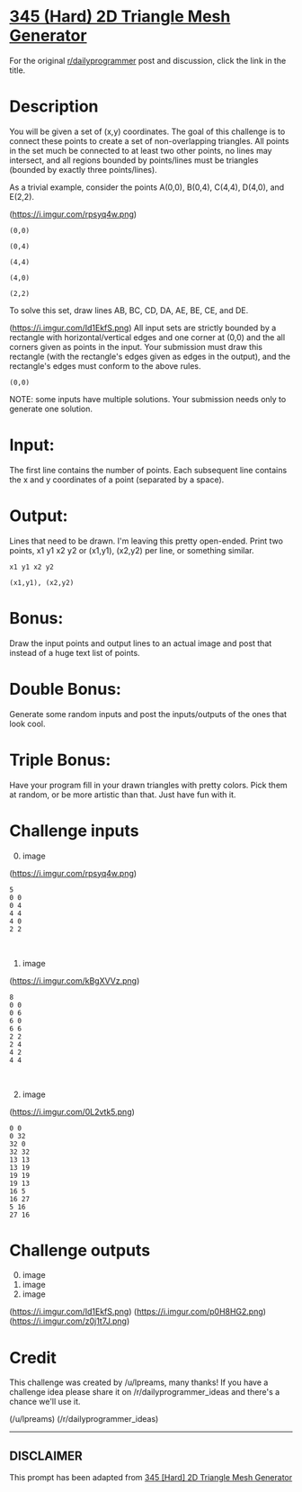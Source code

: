 # [345 (Hard) 2D Triangle Mesh Generator](https://www.reddit.com/r/dailyprogrammer/comments/7ljqhl/20171222_challenge_345_hard_2d_triangle_mesh/)

For the original [r/dailyprogrammer](https://www.reddit.com/r/dailyprogrammer/) post and discussion, click the link in the title.

# Description
You will be given a set of (x,y) coordinates. The goal of this challenge is to connect these points to create a set of non-overlapping triangles. All points in the set much be connected to at least two other points, no lines may intersect, and all regions bounded by points/lines must be triangles (bounded by exactly three points/lines). 

As a trivial example, consider the points A(0,0), B(0,4), C(4,4), D(4,0), and E(2,2). 

(https://i.imgur.com/rpsyq4w.png)

```
(0,0)
```

```
(0,4)
```

```
(4,4)
```

```
(4,0)
```

```
(2,2)
```
To solve this set, draw lines AB, BC, CD, DA, AE, BE, CE, and DE. 

(https://i.imgur.com/Id1EkfS.png)
All input sets are strictly bounded by a rectangle with horizontal/vertical edges and one corner at (0,0) and the all corners given as points in the input. Your submission must draw this rectangle (with the rectangle's edges given as edges in the output), and the rectangle's edges must conform to the above rules. 


```
(0,0)
```
NOTE: some inputs have multiple solutions. Your submission needs only to generate one solution. 

# Input:
The first line contains the number of points. Each subsequent line contains the x and y coordinates of a point (separated by a space). 

# Output:
Lines that need to be drawn. I'm leaving this pretty open-ended. Print two points, x1 y1 x2 y2 or (x1,y1), (x2,y2) per line, or something similar. 


```
x1 y1 x2 y2
```

```
(x1,y1), (x2,y2)
```
# Bonus:
Draw the input points and output lines to an actual image and post that instead of a huge text list of points.

# Double Bonus:
Generate some random inputs and post the inputs/outputs of the ones that look cool. 

# Triple Bonus:
Have your program fill in your drawn triangles with pretty colors. Pick them at random, or be more artistic than that. Just have fun with it.

# Challenge inputs
0) image

(https://i.imgur.com/rpsyq4w.png)

```
5
0 0
0 4
4 4
4 0
2 2
```
 

1) image

(https://i.imgur.com/kBgXVVz.png)

```
8
0 0 
0 6 
6 0 
6 6 
2 2 
2 4 
4 2 
4 4
```
 

2) image

(https://i.imgur.com/0L2vtk5.png)

```
0 0
0 32
32 0
32 32       
13 13
13 19
19 19
19 13           
16 5
16 27
5 16
27 16
```
# Challenge outputs
0) image
1) image
2) image

(https://i.imgur.com/Id1EkfS.png)
(https://i.imgur.com/p0H8HG2.png)
(https://i.imgur.com/z0j1t7J.png)
# Credit
This challenge was created by /u/lpreams, many thanks! If you have a challenge idea please share it on /r/dailyprogrammer_ideas and there's a chance we'll use it.

(/u/lpreams)
(/r/dailyprogrammer_ideas)

----
## **DISCLAIMER**
This prompt has been adapted from [345 [Hard] 2D Triangle Mesh Generator](https://www.reddit.com/r/dailyprogrammer/comments/7ljqhl/20171222_challenge_345_hard_2d_triangle_mesh/
)
